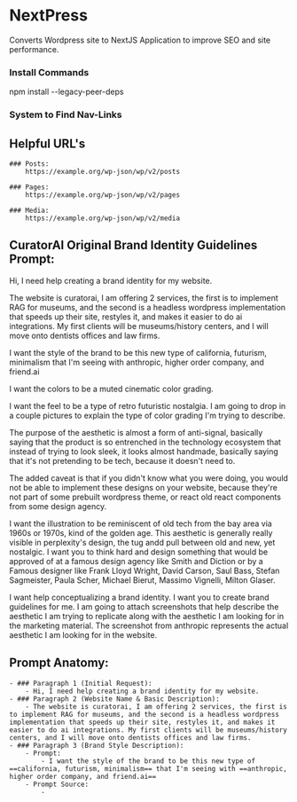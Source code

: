 # NextPress
Converts Wordpress site to NextJS Application to improve SEO and site performance.


### Install Commands
npm install --legacy-peer-deps



### System to Find Nav-Links








## Helpful URL's
	### Posts:
		https://example.org/wp-json/wp/v2/posts
	
	### Pages: 
		https://example.org/wp-json/wp/v2/pages

	### Media: 
		https://example.org/wp-json/wp/v2/media





## CuratorAI Original Brand Identity Guidelines Prompt:
Hi, I need help creating a brand identity for my website. 

The website is curatorai, I am offering 2 services, the first is to implement RAG for museums, and the second is a headless wordpress implementation that speeds up their site, restyles it, and makes it easier to do ai integrations. My first clients will be museums/history centers, and I will move onto dentists offices and law firms. 

I want the style of the brand to be this new type of california, futurism, minimalism that I'm seeing with anthropic, higher order company, and friend.ai

I want the colors to be a muted cinematic color grading. 

I want the feel to be a type of retro futuristic nostalgia. I am going to drop in a couple pictures to explain the type of color grading I'm trying to describe. 

The purpose of the aesthetic is almost a form of anti-signal, basically saying that the product is so entrenched in the technology ecosystem that instead of trying to look sleek, it looks almost handmade, basically saying that it's not pretending to be tech, because it doesn't need to. 

The added caveat is that if you didn't know what you were doing, you would not be able to implement these designs on your website, because they're not part of some prebuilt wordpress theme, or react old react components from some design agency. 

I want the illustration to be reminiscent of old tech from the bay area via 1960s or 1970s, kind of the golden age. This aesthetic is generally really visible in perplexity's design, the tug andd pull between old and new, yet nostalgic. I want you to think hard and design something that would be approved of at a famous design agency like Smith and Diction or by a Famous designer like Frank Lloyd Wright, David Carson, Saul Bass, Stefan Sagmeister, Paula Scher, Michael Bierut, Massimo Vignelli, Milton Glaser. 

I want help conceptualizing a brand identity. I want you to create brand guidelines for me. I am going to attach screenshots that help describe the aesthetic I am trying to replicate along with the aesthetic I am looking for in the marketing material. The screenshot from anthropic represents the actual aesthetic I am looking for in the website.









## Prompt Anatomy:
	- ### Paragraph 1 (Initial Request):
		- Hi, I need help creating a brand identity for my website. 
	- ### Paragraph 2 (Website Name & Basic Description):
		- The website is curatorai, I am offering 2 services, the first is to implement RAG for museums, and the second is a headless wordpress implementation that speeds up their site, restyles it, and makes it easier to do ai integrations. My first clients will be museums/history centers, and I will move onto dentists offices and law firms. 
	- ### Paragraph 3 (Brand Style Description):
		- Prompt:
			- I want the style of the brand to be this new type of ==california, futurism, minimalism== that I'm seeing with ==anthropic, higher order company, and friend.ai==
		- Prompt Source:
			- 











